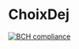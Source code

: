 # ChoixDej
[![BCH compliance](https://bettercodehub.com/edge/badge/Bingo8/ChoixDej?branch=master)](https://bettercodehub.com/)
